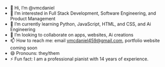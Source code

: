 - 👋 Hi, I’m @vmcdaniel
- 👀 I’m interested in Full Stack Development, Software Engineering, and Product Management
- 🌱 I’m currently learning Python, JavaScript, HTML, and CSS, and Ai Engineering
- 💞️ I’m looking to collaborate on apps, websites, Ai creations
- 📫 How to reach me: email vmcdaniel459@gmail.com, portfolio website coming soon
- 😄 Pronouns: they/them
- ⚡ Fun fact: I am a professional pianist with 14 years of experience.



<!---
vmcdaniel/vmcdaniel is a ✨ special ✨ repository because its `README.md` (this file) appears on your GitHub profile.
You can click the Preview link to take a look at your changes.
--->
